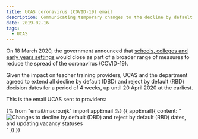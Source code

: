 ```yaml
---
title: UCAS coronavirus (COVID-19) email
description: Communicating temporary changes to the decline by default and reject by default decision dates
date: 2019-02-16
tags:
  - UCAS
---
```


On 18 March 2020, the government announced that [schools, colleges and early years settings](https://www.gov.uk/government/news/schools-colleges-and-early-years-settings-to-close) would close as part of a broader range of measures to reduce the spread of the coronavirus (COVID-19).

Given the impact on teacher training providers, UCAS and the department agreed to extend all decline by default (DBD) and reject by default (RBD) decision dates for a period of 4 weeks, up until 20 April 2020 at the earliest.

This is the email UCAS sent to providers:

{% from "email/macro.njk" import appEmail %}
{{ appEmail({
  content: "![Changes to decline by default (DBD) and reject by default (RBD) dates, and updating vacancy statuses](/apply-for-teacher-training/ucas-coronavirus-covid19-email/change-to-deadlines.png)"
}) }}

